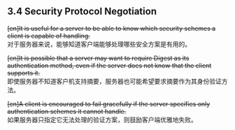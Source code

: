 ## 3.4 Security Protocol Negotiation  

~~[en]It is useful for a server to be able to know which security schemes a client is capable of handling.~~  
对于服务器来说，能够知道客户端能够处理哪些安全方案是有用的。  

~~[en]It is possible that a server may want to require Digest as its authentication method, even if the server does not know that the client supports it.~~  
即使服务器不知道客户机支持摘要，服务器也可能希望要求摘要作为其身份验证方法。  

~~[en]A client is encouraged to fail gracefully if the server specifies only authentication schemes it cannot handle.~~  
如果服务器只指定它无法处理的验证方案，则鼓励客户端优雅地失败。  



